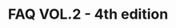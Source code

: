 ---
layout: product
title: "FAQ VOL.2 -  4th edition"
price: "9500" 
desc: "Knjiga"
img_path: "/assets/img/AK-038 BOOK.webp"
brand: "AK"
available: false
special_offer: false
new: false
soon: false
cat: "090000"
subcat: "090200"
subsubcat: "090202"
sifra: "AK-038 BOOK"
popular: false
spec: false
---